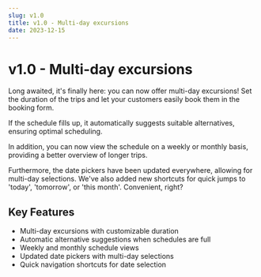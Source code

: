 ```yaml
---
slug: v1.0
title: v1.0 - Multi-day excursions
date: 2023-12-15
---
```


# v1.0 - Multi-day excursions

Long awaited, it's finally here: you can now offer multi-day excursions! Set the duration of the trips and let your customers easily book them in the booking form.

If the schedule fills up, it automatically suggests suitable alternatives, ensuring optimal scheduling.

In addition, you can now view the schedule on a weekly or monthly basis, providing a better overview of longer trips.

Furthermore, the date pickers have been updated everywhere, allowing for multi-day selections. We've also added new shortcuts for quick jumps to 'today', 'tomorrow', or 'this month'. Convenient, right?

## Key Features

- Multi-day excursions with customizable duration
- Automatic alternative suggestions when schedules are full
- Weekly and monthly schedule views
- Updated date pickers with multi-day selections
- Quick navigation shortcuts for date selection
